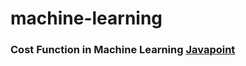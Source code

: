 # machine-learning

### Cost Function in Machine Learning [Javapoint](https://www.javatpoint.com/cost-function-in-machine-learning) 